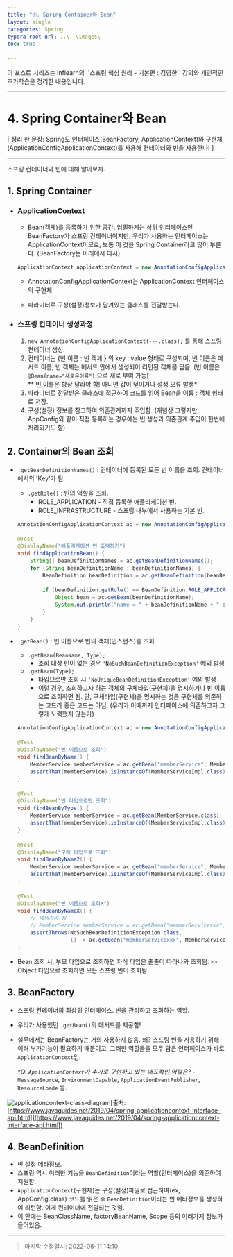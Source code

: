 ```yaml
---
title: "④. Spring Container와 Bean"
layout: single
categories: Spring
typora-root-url: ..\..\images\
toc: true

---
```


이 포스트 시리즈는 inflearn의 ''스프링 핵심 원리 - 기본편 : 김영한'' 강의와 개인적인 추가학습을 정리한 내용입니다.

------

# 4. Spring Container와 Bean

[ 정리 한 문장: Spring도 인터페이스(BeanFactory, ApplicationContext)와 구현체(ApplicationConfigApplicationContext)를 사용해 컨테이너와 빈을 사용한다! ]

------

스프링 컨테이너와 빈에 대해 알아보자.





## 1. Spring Container

- ### ApplicationContext

  - Bean(객체)를 등록하기 위한 공간. 엄밀하게는 상위 인터페이스인 BeanFactory가 스프링 컨테이너이지만, 우리가 사용하는 인터페이스는 ApplicationContext이므로, 보통 이 것을 Spring Container라고 많이 부른다. (BeanFactory는 아래에서 다시)

  ```java
  ApplicationContext applicationContext = new AnnotationConfigApplicationContext(AppConfig.class);
  ```

  - AnnotationConfigApplicationContext는 ApplicationContext 인터페이스의 구현체.

  - 파라미터로 구성(설정)정보가 담겨있는 클래스를 전달받는다.

    

- ### 스프링 컨테이너 생성과정

  1. `new AnnotationConfigApplicationContext(---.class);` 를 통해 스프링 컨테이너 생성.
  2. 컨테이너는 {빈 이름 : 빈 객체 } 의 key : value 형태로 구성되며, 빈 이름은 메서드 이름, 빈 객체는 메서드 안에서 생성되어 리턴된 객체를 담음. (빈 이름은 `@Bean(name="새로운이름")` 으로 새로 부여 가능) <br>** 빈 이름은 항상 달라야 함! 아니면 값이 덮이거나 설정 오류 발생*
  3. 파라미터로 전달받은 클래스에 접근하여 코드를 읽어 Bean을 이름 : 객체 형태로 저장.
  4. 구성(설정) 정보를 참고하여 의존관계까지 주입함. (개념상 그렇지만, AppConfig와 같이 직접 등록하는 경우에는 빈 생성과 의존관계 주입이 한번에 처리되기도 함)





## 2. Container의 Bean 조회

- `.getBeanDefinitionNames()` : 컨테이너에 등록된 모든 빈 이름을 조회. 컨테이너에서의 'Key'가 됨.

  - `.getRole()` : 빈의 역할을 조회.
    - ROLE_APPLICATION - 직접 등록한 애플리케이션 빈.
    - ROLE_INFRASTRUCTURE - 스프링 내부에서 사용하는 기본 빈.

  ```java
  AnnotationConfigApplicationContext ac = new AnnotationConfigApplicationContext(AppConfig.class);
  
  @Test
  @DisplayName("애플리케이션 빈 출력하기")
  void findApplicationBean() {
      String[] beanDefinitionNames = ac.getBeanDefinitionNames();
      for (String beanDefinitionName : beanDefinitionNames) {
          BeanDefinition beanDefinition = ac.getBeanDefinition(beanDefinitionName);
  
          if (beanDefinition.getRole() == BeanDefinition.ROLE_APPLICATION) {
              Object bean = ac.getBean(beanDefinitionName);
              System.out.println("name = " + beanDefinitionName + " object = " + bean);
          }
      }
  }
  ```

  

- `.getBean()` : 빈 이름으로 빈의 객체(인스턴스)를 조회.

  - `.getBean(BeanName, Type);`
    - 조회 대상 빈이 없는 경우 `'NoSuchBeanDefinitionException'` 예외 발생
  - `.getBean(Type);`
    - 타입으로만 조회 시 `'NoUniqueBeanDefinitionException'` 예외 발생
    - 이럴 경우, 조회하고자 하는 객체의 구체타입(구현체)을 명시하거나 빈 이름으로 조회하면 됨. 단, 구체타입(구현체)을 명시하는 것은 구현체를 의존하는 코드라 좋은 코드는 아님. (우리가 이때까지 인터페이스에 의존하고자 그렇게 노력했지 않는가)

  ```java
  AnnotationConfigApplicationContext ac = new AnnotationConfigApplicationContext(AppConfig.class);
  
  @Test
  @DisplayName("빈 이름으로 조회")
  void findBeanByName() {
      MemberService memberService = ac.getBean("memberService", MemberService.class);
      assertThat(memberService).isInstanceOf(MemberServiceImpl.class);
  }
  
  @Test
  @DisplayName("빈 타입으로만 조회")
  void findBeanByType() {
      MemberService memberService = ac.getBean(MemberService.class);
      assertThat(memberService).isInstanceOf(MemberServiceImpl.class);
  }
  
  @Test
  @DisplayName("구체 타입으로 조회")
  void findBeanByName2() {
      MemberService memberService = ac.getBean("memberService", MemberServiceImpl.class);
      assertThat(memberService).isInstanceOf(MemberServiceImpl.class);
  }
  
  @Test
  @DisplayName("빈 이름으로 조회X")
  void findBeanByNameX() {
      // 예외처리 됨
      // MemberService memberService = ac.getBean("memberServicexxx", MemberService.class);
      assertThrows(NoSuchBeanDefinitionException.class,
                   () -> ac.getBean("memberServicexxx", MemberService.class));
  }
  ```



- Bean 조회 시, 부모 타입으로 조회하면 자식 타입은 줄줄이 따라나와 조회됨. -> Object 타입으로 조회하면 모든 스프링 빈이 조회됨.





## 3. BeanFactory

- 스프링 컨테이너의 최상위 인터페이스. 빈을 관리하고 조회하는 역할.

- 우리가 사용했던 `.getBean()`의 메서드를 제공함!

- 실무에서는 BeanFactory는 거의 사용하지 않음. 왜? 스프링 빈을 사용하기 위해 여러 부가기능이 필요하기 때문이고, 그러한 역할들을 모두 담은 인터페이스가 바로 `ApplicationContext`임.

  

  **Q. `ApplicationContext`가 추가로 구현하고 있는 대표적인 역할은?* - `MessageSource`, `EnvironmentCapable`, `ApplicationEventPublisher`, `ResourceLoade` 등.

![applicationcontext-class-diagram](..\..\images\applicationcontext-class-diagram.png)[출처: [https://www.javaguides.net/2019/04/spring-applicationcontext-interface-api.html]](https://www.javaguides.net/2019/04/spring-applicationcontext-interface-api.html])





## 4. BeanDefinition

- 빈 설정 메타정보.
- 스프링 역시 이러한 기능을 `BeanDefinition`이라는 역할(인터페이스)을 의존하여 지원함.
- `ApplicationContext`(구현체)는 구성(설정)파일로 접근하여(ex, AppConfig.class) 코드를 읽은 후 `BeanDefinition`이라는 빈 메타정보를 생성하여 리턴함. 이게 컨테이너에 전달되는 것임.
- 이 안에는 BeanClassName, factoryBeanName, Scope 등의 여러가지 정보가 들어있음.

------

> 마지막 수정일시: 2022-08-11 14:10

## 